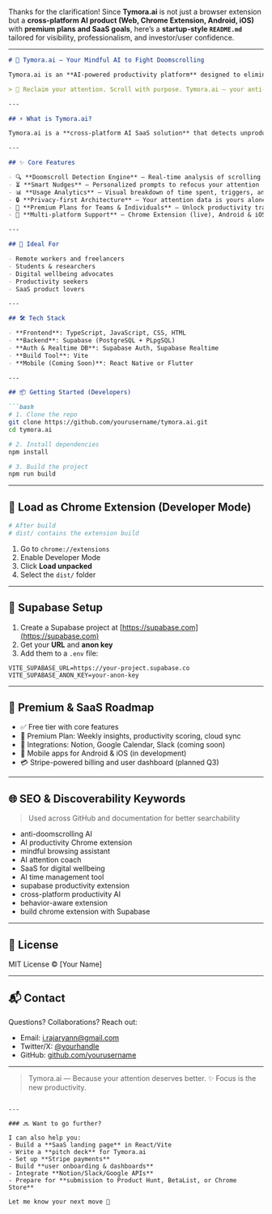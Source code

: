 Thanks for the clarification! Since **Tymora.ai** is not just a browser extension but a **cross-platform AI product (Web, Chrome Extension, Android, iOS)** with **premium plans and SaaS goals**, here’s a **startup-style `README.md`** tailored for visibility, professionalism, and investor/user confidence.

---

````markdown
# 🌙 Tymora.ai — Your Mindful AI to Fight Doomscrolling

Tymora.ai is an **AI-powered productivity platform** designed to eliminate doomscrolling, enhance digital wellbeing, and promote intentional browsing. Available as a **browser extension**, and soon on **Android** and **iOS**, Tymora helps individuals and teams take back control of their time.

> 🧠 Reclaim your attention. Scroll with purpose. Tymora.ai — your anti-doomscrolling AI companion.

---

## ⚡ What is Tymora.ai?

Tymora.ai is a **cross-platform AI SaaS solution** that detects unproductive scrolling patterns in real time and provides nudges, insights, and motivational prompts based on behavioral data. Whether you’re browsing the web or using your phone, Tymora keeps your mind aligned with your goals.

---

## ✨ Core Features

- 🔍 **Doomscroll Detection Engine** – Real-time analysis of scrolling behavior using AI
- ⏳ **Smart Nudges** – Personalized prompts to refocus your attention
- 📊 **Usage Analytics** – Visual breakdown of time spent, triggers, and trends
- 🔒 **Privacy-first Architecture** – Your attention data is yours alone
- 💼 **Premium Plans for Teams & Individuals** – Unlock productivity tracking, deep analytics, and integrations
- 📱 **Multi-platform Support** – Chrome Extension (live), Android & iOS (coming soon)

---

## 🧠 Ideal For

- Remote workers and freelancers
- Students & researchers
- Digital wellbeing advocates
- Productivity seekers
- SaaS product lovers

---

## 🛠️ Tech Stack

- **Frontend**: TypeScript, JavaScript, CSS, HTML
- **Backend**: Supabase (PostgreSQL + PLpgSQL)
- **Auth & Realtime DB**: Supabase Auth, Supabase Realtime
- **Build Tool**: Vite
- **Mobile (Coming Soon)**: React Native or Flutter

---

## 📦 Getting Started (Developers)

```bash
# 1. Clone the repo
git clone https://github.com/yourusername/tymora.ai.git
cd tymora.ai

# 2. Install dependencies
npm install

# 3. Build the project
npm run build
````

---

## 🧩 Load as Chrome Extension (Developer Mode)

```bash
# After build
# dist/ contains the extension build
```

1. Go to `chrome://extensions`
2. Enable Developer Mode
3. Click **Load unpacked**
4. Select the `dist/` folder

---

## 🔧 Supabase Setup

1. Create a Supabase project at [https://supabase.com](https://supabase.com)
2. Get your **URL** and **anon key**
3. Add them to a `.env` file:

```env
VITE_SUPABASE_URL=https://your-project.supabase.co
VITE_SUPABASE_ANON_KEY=your-anon-key
```

---

## 💼 Premium & SaaS Roadmap

* ✅ Free tier with core features
* 🧩 Premium Plan: Weekly insights, productivity scoring, cloud sync
* 🔌 Integrations: Notion, Google Calendar, Slack (coming soon)
* 📱 Mobile apps for Android & iOS (in development)
* 💳 Stripe-powered billing and user dashboard (planned Q3)

---

## 🌐 SEO & Discoverability Keywords

> Used across GitHub and documentation for better searchability

* anti-doomscrolling AI
* AI productivity Chrome extension
* mindful browsing assistant
* AI attention coach
* SaaS for digital wellbeing
* AI time management tool
* supabase productivity extension
* cross-platform productivity AI
* behavior-aware extension
* build chrome extension with Supabase

---

## 📄 License

MIT License © \[Your Name]

---

## 📬 Contact

Questions? Collaborations? Reach out:

* Email: [i.rajaryann@gmail.com](mailto:i.rajaryann@gmail.com)
* Twitter/X: [@yourhandle](https://twitter.com/)
* GitHub: [github.com/yourusername](https://github.com/yourusername)

---

> Tymora.ai — Because your attention deserves better.
> ✨ Focus is the new productivity.

```

---

### 🔜 Want to go further?

I can also help you:
- Build a **SaaS landing page** in React/Vite
- Write a **pitch deck** for Tymora.ai
- Set up **Stripe payments**
- Build **user onboarding & dashboards**
- Integrate **Notion/Slack/Google APIs**
- Prepare for **submission to Product Hunt, BetaList, or Chrome Store**

Let me know your next move 🚀
```
